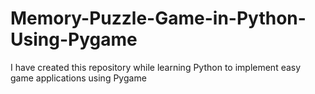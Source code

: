 # Memory-Puzzle-Game-in-Python-Using-Pygame
I have created this repository while learning Python to implement easy game applications using Pygame
